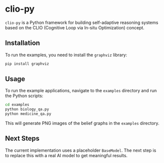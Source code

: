 
# clio-py

`clio-py` is a Python framework for building self-adaptive reasoning systems based on the CLIO (Cognitive Loop via In-situ Optimization) concept.

## Installation

To run the examples, you need to install the `graphviz` library:

```bash
pip install graphviz
```

## Usage

To run the example applications, navigate to the `examples` directory and run the Python scripts:

```bash
cd examples
python biology_qa.py
python medicine_qa.py
```

This will generate PNG images of the belief graphs in the `examples` directory.

## Next Steps

The current implementation uses a placeholder `BaseModel`. The next step is to replace this with a real AI model to get meaningful results.
